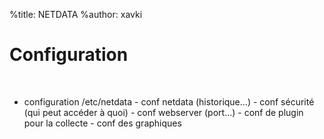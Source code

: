 %title: NETDATA
%author: xavki


# Configuration

<br>


* configuration /etc/netdata
		- conf netdata (historique...)
		- conf sécurité (qui peut accéder à quoi)
		- conf webserver (port...)
		- conf de plugin pour la collecte
		- conf des graphiques
